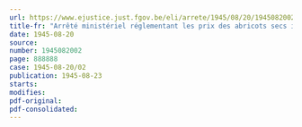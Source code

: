 ```yaml
---
url: https://www.ejustice.just.fgov.be/eli/arrete/1945/08/20/1945082002/justel
title-fr: "Arrêté ministériel réglementant les prix des abricots secs importés et distribués dans le cadre du ravitaillement"
date: 1945-08-20
source:
number: 1945082002
page: 888888
case: 1945-08-20/02
publication: 1945-08-23
starts:
modifies:
pdf-original:
pdf-consolidated:
---
```



